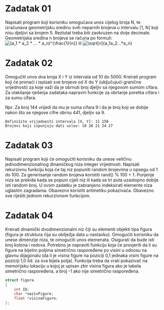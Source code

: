 # Zadatak 01

Napisati program koji korisniku omogućava unos cijelog broja N, te izračunava geometrijsku sredinu svih neparnih brojeva u intervalu [1, N] koji nisu djeljivi sa brojem 5. Rezlutat treba biti zaokruzen na dvije decimale.
Geometrijska sredina n brojeva se računa po formuli:
![(a_1 * a_2 * ... * a_n)^{\frac{1}{n}} ](https://latex.codecogs.com/gif.latex?(a_1&space;*&space;a_2&space;*&space;...&space;*&space;a_n)^{\frac{1}{n}}) ili ![\sqrt[n]{a_1*a_2*...*a_n}](https://latex.codecogs.com/gif.latex?\sqrt[n]{a_1*a_2*...*a_n})

# Zadatak 02

Omogučiti unos dva broja X i Y iz intervala od 10 do 5000. Kreirati program koji će pronaći i ispisati sve brojeve od X do Y (uključujući granične vrijednosti) za koje važi da je obrnuti broj djeljiv sa njegovom sumom cifara. Za olakšanje rješenja zadataka napraviri funkcije za obrtanje poretka cifara i za sumu cifara.

Npr. Za broj 144 vrijedi da mu je suma cifara 9 i da je broj koji se dobije nakon što se njegove cifre obrnu 441, djeljiv sa 9.

```
Definišite vrijednosti intervala [X, Y]: 11 150
Brojevi koji ispunjuju dati uslov: 18 20 21 24 27
```

# Zadatak 03

Napisati program koji će omogućiti korisniku da unese veličinu jednodimenzionalnog dinamičkog niza integer vrijednosti. Napisati rekurzivnu funkciju koja će taj niz popuniti random brojevima u opsegu od 1 do 100. Za generisanje random brojeva koristiti rand() % 100 + 1. Punjenje niza se prekida kada se popuni cijeli niz ili kada se tri puta uzastopno dobije isti random broj. U ovom zadatku je zabranjeno indeksirati elemente niza uglastim zagradama. Obavezno koristiti aritmetiku pokazivača. Obavezno sve riješiti jednom rekurzivnom funkcijom.

# Zadatak 04

Kreirati dinamički dvodimenzionalni niz čiji su elementi objekti tipa figura (figura je struktura čija su obilježja data u nastavku). Omogućiti korisniku da unese dimenzije niza, te omogućiti unos elemenata. Osigurati da bude isti broj kolona i redova. Potrebno je napraviti funkciju koja će provjeriti da li su figure na bijelim poljima simetrično raspoređene po visini u odnosu na glavnu dijagonalu (da li je visina figure na poziciji 0,1 jednaka visini figure na poziciji 1,0 itd. za sva bijela polja). Funkcija treba da vrati pokazivač na memorijsku lokaciju u kojoj je upisan zbir visina figura ako je tabela simetrično raspoređena, a broj -1 ako nije simetrično raspoređena.
```cpp
struct figura
{
    int ID;
    char *nazivFigure;
    float *visinaFigure;
};
```